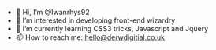 - 👋 Hi, I’m @Iwanrhys92
- 👀 I’m interested in developing front-end wizardry
- 🌱 I’m currently learning CSS3 tricks, Javascript and Jquery
- 📫 How to reach me: hello@derwdigitial.co.uk

<!---
Iwanrhys92/Iwanrhys92 is a ✨ special ✨ repository because its `README.md` (this file) appears on your GitHub profile.
You can click the Preview link to take a look at your changes.
--->
